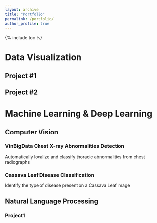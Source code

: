 ```yaml
---
layout: archive
title: "Portfolio"
permalink: /portfolio/
author_profile: true
---
```

{% include toc %}



# Data Visualization
## Project #1

## Project #2


# Machine Learning & Deep Learning
## Computer Vision
### VinBigData Chest X-ray Abnormalities Detection
Automatically localize and classify thoracic abnormalities from chest radiographs

### Cassava Leaf Disease Classification
Identify the type of disease present on a Cassava Leaf image

## Natural Language Processing
### Project1
